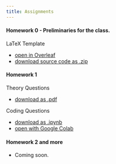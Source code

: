 ```yaml
---
title: Assignments
---
```


#### Homework 0 - Preliminaries for the class.

LaTeX Template
* [open in Overleaf](https://www.overleaf.com/project/64f772823442779706895f8f)
* [download source code as .zip](https://www.overleaf.com/project/64f772823442779706895f8f/download/zip)

#### Homework 1

Theory Questions
* [download as .pdf](https://www.overleaf.com/read/xstgwgzkbjgw)

Coding Questions
* [download as .ipynb](https://drive.google.com/file/d/1bFXjTGOj9I05a4ipaZ-kYtJl7US4-8VX/view?usp=sharing)
* [open with Google Colab](https://colab.research.google.com/drive/1uDhvLfXpki161_W-4JZ5v_QphJpy5rQk)

#### Homework 2 and more 
- Coming soon.
